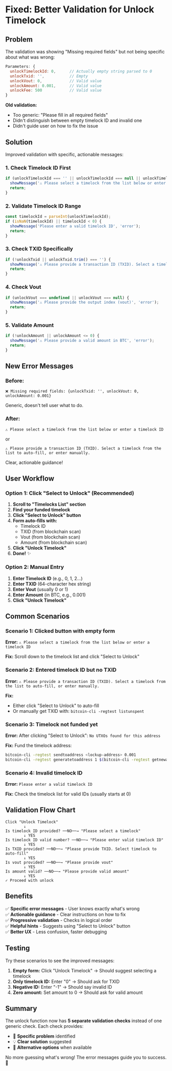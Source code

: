# Fixed: Better Validation for Unlock Timelock

## Problem

The validation was showing "Missing required fields" but not being specific about what was wrong:

```javascript
Parameters: {
  unlockTimelockId: 0,      // Actually empty string parsed to 0
  unlockTxid: '',           // Empty
  unlockVout: 0,            // Valid value
  unlockAmount: 0.001,      // Valid value
  unlockFee: 500            // Valid value
}
```

**Old validation:**
- Too generic: "Please fill in all required fields"
- Didn't distinguish between empty timelock ID and invalid one
- Didn't guide user on how to fix the issue

## Solution

Improved validation with specific, actionable messages:

### 1. Check Timelock ID First
```javascript
if (unlockTimelockId === '' || unlockTimelockId === null || unlockTimelockId === undefined) {
  showMessage('⚠️ Please select a timelock from the list below or enter a timelock ID', 'error');
  return;
}
```

### 2. Validate Timelock ID Range
```javascript
const timelockId = parseInt(unlockTimelockId);
if (isNaN(timelockId) || timelockId < 0) {
  showMessage('Please enter a valid timelock ID', 'error');
  return;
}
```

### 3. Check TXID Specifically
```javascript
if (!unlockTxid || unlockTxid.trim() === '') {
  showMessage('⚠️ Please provide a transaction ID (TXID). Select a timelock from the list to auto-fill, or enter manually.', 'error');
  return;
}
```

### 4. Check Vout
```javascript
if (unlockVout === undefined || unlockVout === null) {
  showMessage('⚠️ Please provide the output index (vout)', 'error');
  return;
}
```

### 5. Validate Amount
```javascript
if (!unlockAmount || unlockAmount <= 0) {
  showMessage('⚠️ Please provide a valid amount in BTC', 'error');
  return;
}
```

## New Error Messages

### Before:
```
❌ Missing required fields: {unlockTxid: '', unlockVout: 0, unlockAmount: 0.001}
```
Generic, doesn't tell user what to do.

### After:
```
⚠️ Please select a timelock from the list below or enter a timelock ID
```
or
```
⚠️ Please provide a transaction ID (TXID). Select a timelock from the list to auto-fill, or enter manually.
```

Clear, actionable guidance!

## User Workflow

### Option 1: Click "Select to Unlock" (Recommended)

1. **Scroll to "Timelocks List" section**
2. **Find your funded timelock**
3. **Click "Select to Unlock" button**
4. **Form auto-fills with:**
   - Timelock ID
   - TXID (from blockchain scan)
   - Vout (from blockchain scan)
   - Amount (from blockchain scan)
5. **Click "Unlock Timelock"**
6. **Done!** ✨

### Option 2: Manual Entry

1. **Enter Timelock ID** (e.g., 0, 1, 2...)
2. **Enter TXID** (64-character hex string)
3. **Enter Vout** (usually 0 or 1)
4. **Enter Amount** (in BTC, e.g., 0.001)
5. **Click "Unlock Timelock"**

## Common Scenarios

### Scenario 1: Clicked button with empty form
**Error:** `⚠️ Please select a timelock from the list below or enter a timelock ID`

**Fix:** Scroll down to the timelock list and click "Select to Unlock"

### Scenario 2: Entered timelock ID but no TXID
**Error:** `⚠️ Please provide a transaction ID (TXID). Select a timelock from the list to auto-fill, or enter manually.`

**Fix:** 
- Either click "Select to Unlock" to auto-fill
- Or manually get TXID with: `bitcoin-cli -regtest listunspent`

### Scenario 3: Timelock not funded yet
**Error:** After clicking "Select to Unlock": `No UTXOs found for this address`

**Fix:** Fund the timelock address:
```bash
bitcoin-cli -regtest sendtoaddress <lockup-address> 0.001
bitcoin-cli -regtest generatetoaddress 1 $(bitcoin-cli -regtest getnewaddress)
```

### Scenario 4: Invalid timelock ID
**Error:** `Please enter a valid timelock ID`

**Fix:** Check the timelock list for valid IDs (usually starts at 0)

## Validation Flow Chart

```
Click "Unlock Timelock"
        ↓
Is timelock ID provided? ──NO──→ "Please select a timelock"
        ↓ YES
Is timelock ID valid number? ──NO──→ "Please enter valid timelock ID"
        ↓ YES
Is TXID provided? ──NO──→ "Please provide TXID. Select timelock to auto-fill"
        ↓ YES
Is vout provided? ──NO──→ "Please provide vout"
        ↓ YES
Is amount valid? ──NO──→ "Please provide valid amount"
        ↓ YES
✓ Proceed with unlock
```

## Benefits

✅ **Specific error messages** - User knows exactly what's wrong  
✅ **Actionable guidance** - Clear instructions on how to fix  
✅ **Progressive validation** - Checks in logical order  
✅ **Helpful hints** - Suggests using "Select to Unlock" button  
✅ **Better UX** - Less confusion, faster debugging  

## Testing

Try these scenarios to see the improved messages:

1. **Empty form:** Click "Unlock Timelock" → Should suggest selecting a timelock
2. **Only timelock ID:** Enter "0" → Should ask for TXID
3. **Negative ID:** Enter "-1" → Should say invalid ID
4. **Zero amount:** Set amount to 0 → Should ask for valid amount

## Summary

The unlock function now has **5 separate validation checks** instead of one generic check. Each check provides:
- 🎯 **Specific problem** identified
- 💡 **Clear solution** suggested
- 🔄 **Alternative options** when available

No more guessing what's wrong! The error messages guide you to success. 🚀
